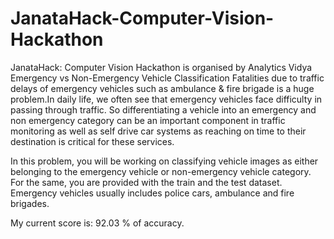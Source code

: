 # JanataHack-Computer-Vision-Hackathon
JanataHack: Computer Vision Hackathon is organised by Analytics Vidya
Emergency vs Non-Emergency Vehicle Classification
Fatalities due to traffic delays of emergency vehicles such as ambulance & fire brigade is a huge problem.In daily life, we often see that emergency vehicles face difficulty in passing through traffic. So differentiating a vehicle into an emergency and non emergency category can be an important component in traffic monitoring as well as self drive car systems as reaching on time to their destination is critical for these services.

In this problem, you will be working on classifying vehicle images as either belonging to the emergency vehicle or non-emergency vehicle category. For the same, you are provided with the train and the test dataset. Emergency vehicles usually includes police cars, ambulance and fire brigades.

My current score is: 92.03 % of accuracy.
